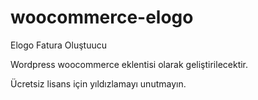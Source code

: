 # woocommerce-elogo
 Elogo Fatura Oluştuucu

Wordpress woocommerce eklentisi olarak geliştirilecektir.

Ücretsiz lisans için yıldızlamayı unutmayın.